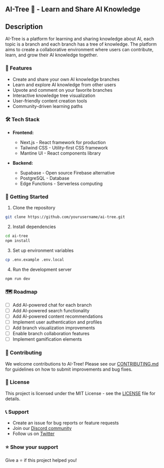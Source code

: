 ## AI-Tree 🌳 - Learn and Share AI Knowledge

## Description

AI-Tree is a platform for learning and sharing knowledge about AI, each topic is a branch and each branch has a tree of knowledge. The platform aims to create a collaborative environment where users can contribute, learn, and grow their AI knowledge together.

### 🚀 Features

- Create and share your own AI knowledge branches
- Learn and explore AI knowledge from other users
- Upvote and comment on your favorite branches
- Interactive knowledge tree visualization
- User-friendly content creation tools
- Community-driven learning paths

### 🛠️ Tech Stack

- **Frontend:**

  - Next.js - React framework for production
  - Tailwind CSS - Utility-first CSS framework
  - Mantine UI - React components library

- **Backend:**
  - Supabase - Open source Firebase alternative
  - PostgreSQL - Database
  - Edge Functions - Serverless computing

### 📱 Getting Started

1. Clone the repository

```bash
git clone https://github.com/yourusername/ai-tree.git
```

2. Install dependencies

```bash
cd ai-tree
npm install
```

3. Set up environment variables

```bash
cp .env.example .env.local
```

4. Run the development server

```bash
npm run dev
```

### 🗺️ Roadmap

- [ ] Add AI-powered chat for each branch
- [ ] Add AI-powered search functionality
- [ ] Add AI-powered content recommendations
- [ ] Implement user authentication and profiles
- [ ] Add branch visualization improvements
- [ ] Enable branch collaboration features
- [ ] Implement gamification elements

### 🤝 Contributing

We welcome contributions to AI-Tree! Please see our [CONTRIBUTING.md](CONTRIBUTING.md) for guidelines on how to submit improvements and bug fixes.

### 📄 License

This project is licensed under the MIT License - see the [LICENSE](LICENSE) file for details.

### 📞 Support

- Create an issue for bug reports or feature requests
- Join our [Discord community](discord-link)
- Follow us on [Twitter](twitter-link)

### ⭐ Show your support

Give a ⭐️ if this project helped you!
